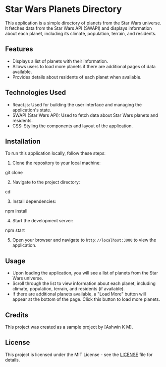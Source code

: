 # Star Wars Planets Directory

This application is a simple directory of planets from the Star Wars universe. It fetches data from the Star Wars API (SWAPI) and displays information about each planet, including its climate, population, terrain, and residents.

## Features

- Displays a list of planets with their information.
- Allows users to load more planets if there are additional pages of data available.
- Provides details about residents of each planet when available.

## Technologies Used

- React.js: Used for building the user interface and managing the application's state.
- SWAPI (Star Wars API): Used to fetch data about Star Wars planets and residents.
- CSS: Styling the components and layout of the application.

## Installation

To run this application locally, follow these steps:

1. Clone the repository to your local machine:

git clone <repository-url>


2. Navigate to the project directory:

cd <project-directory>


3. Install dependencies:

npm install

4. Start the development server:

npm start

5. Open your browser and navigate to `http://localhost:3000` to view the application.

## Usage

- Upon loading the application, you will see a list of planets from the Star Wars universe.
- Scroll through the list to view information about each planet, including climate, population, terrain, and residents (if available).
- If there are additional planets available, a "Load More" button will appear at the bottom of the page. Click this button to load more planets.

## Credits

This project was created as a sample project by [Ashwin K M].

## License

This project is licensed under the MIT License - see the [LICENSE](LICENSE) file for details.
